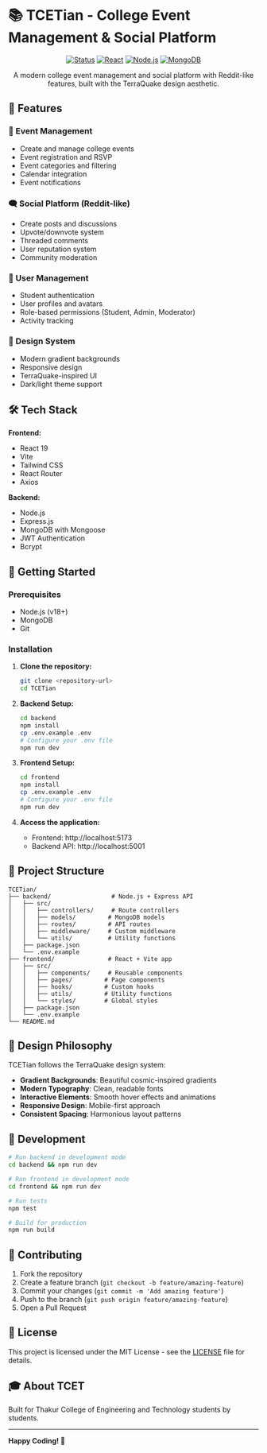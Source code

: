 # 📚 TCETian - College Event Management & Social Platform

<div align="center">

[![Status](https://img.shields.io/badge/status-in%20development-orange.svg)]()
[![React](https://img.shields.io/badge/React-19-blue.svg)]()
[![Node.js](https://img.shields.io/badge/Node.js-18+-green.svg)]()
[![MongoDB](https://img.shields.io/badge/MongoDB-latest-green.svg)]()

A modern college event management and social platform with Reddit-like features, built with the TerraQuake design aesthetic.

</div>

## 🎯 Features

### 📅 Event Management
- Create and manage college events
- Event registration and RSVP
- Event categories and filtering
- Calendar integration
- Event notifications

### 🗨️ Social Platform (Reddit-like)
- Create posts and discussions
- Upvote/downvote system
- Threaded comments
- User reputation system
- Community moderation

### 👥 User Management
- Student authentication
- User profiles and avatars
- Role-based permissions (Student, Admin, Moderator)
- Activity tracking

### 🎨 Design System
- Modern gradient backgrounds
- Responsive design
- TerraQuake-inspired UI
- Dark/light theme support

## 🛠️ Tech Stack

**Frontend:**
- React 19
- Vite
- Tailwind CSS
- React Router
- Axios

**Backend:**
- Node.js
- Express.js
- MongoDB with Mongoose
- JWT Authentication
- Bcrypt

## 🚀 Getting Started

### Prerequisites
- Node.js (v18+)
- MongoDB
- Git

### Installation

1. **Clone the repository:**
   ```bash
   git clone <repository-url>
   cd TCETian
   ```

2. **Backend Setup:**
   ```bash
   cd backend
   npm install
   cp .env.example .env
   # Configure your .env file
   npm run dev
   ```

3. **Frontend Setup:**
   ```bash
   cd frontend
   npm install
   cp .env.example .env
   # Configure your .env file
   npm run dev
   ```

4. **Access the application:**
   - Frontend: http://localhost:5173
   - Backend API: http://localhost:5001

## 📁 Project Structure

```
TCETian/
├── backend/                 # Node.js + Express API
│   ├── src/
│   │   ├── controllers/     # Route controllers
│   │   ├── models/         # MongoDB models
│   │   ├── routes/         # API routes
│   │   ├── middleware/     # Custom middleware
│   │   └── utils/          # Utility functions
│   ├── package.json
│   └── .env.example
├── frontend/               # React + Vite app
│   ├── src/
│   │   ├── components/     # Reusable components
│   │   ├── pages/         # Page components
│   │   ├── hooks/         # Custom hooks
│   │   ├── utils/         # Utility functions
│   │   └── styles/        # Global styles
│   ├── package.json
│   └── .env.example
└── README.md
```

## 🎨 Design Philosophy

TCETian follows the TerraQuake design system:
- **Gradient Backgrounds**: Beautiful cosmic-inspired gradients
- **Modern Typography**: Clean, readable fonts
- **Interactive Elements**: Smooth hover effects and animations
- **Responsive Design**: Mobile-first approach
- **Consistent Spacing**: Harmonious layout patterns

## 🔧 Development

```bash
# Run backend in development mode
cd backend && npm run dev

# Run frontend in development mode
cd frontend && npm run dev

# Run tests
npm test

# Build for production
npm run build
```

## 🤝 Contributing

1. Fork the repository
2. Create a feature branch (`git checkout -b feature/amazing-feature`)
3. Commit your changes (`git commit -m 'Add amazing feature'`)
4. Push to the branch (`git push origin feature/amazing-feature`)
5. Open a Pull Request

## 📄 License

This project is licensed under the MIT License - see the [LICENSE](LICENSE) file for details.

## 🎓 About TCET

Built for Thakur College of Engineering and Technology students by students.

---

**Happy Coding! 🚀**